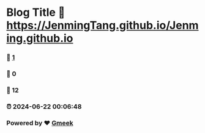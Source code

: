 # Blog Title :link: https://JenmingTang.github.io/Jenming.github.io 
### :page_facing_up: [1](https://JenmingTang.github.io/Jenming.github.io/tag.html) 
### :speech_balloon: 0 
### :hibiscus: 12 
### :alarm_clock: 2024-06-22 00:06:48 
### Powered by :heart: [Gmeek](https://github.com/Meekdai/Gmeek)
